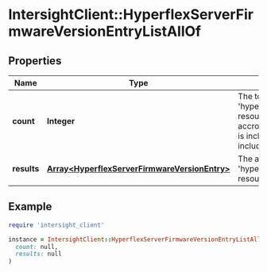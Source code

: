 # IntersightClient::HyperflexServerFirmwareVersionEntryListAllOf

## Properties

| Name | Type | Description | Notes |
| ---- | ---- | ----------- | ----- |
| **count** | **Integer** | The total number of &#39;hyperflex.ServerFirmwareVersionEntry&#39; resources matching the request, accross all pages. The &#39;Count&#39; attribute is included when the HTTP GET request includes the &#39;$inlinecount&#39; parameter. | [optional] |
| **results** | [**Array&lt;HyperflexServerFirmwareVersionEntry&gt;**](HyperflexServerFirmwareVersionEntry.md) | The array of &#39;hyperflex.ServerFirmwareVersionEntry&#39; resources matching the request. | [optional] |

## Example

```ruby
require 'intersight_client'

instance = IntersightClient::HyperflexServerFirmwareVersionEntryListAllOf.new(
  count: null,
  results: null
)
```

